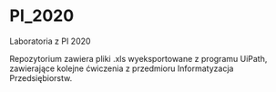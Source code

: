 # PI_2020
Laboratoria z PI 2020

Repozytorium zawiera pliki .xls wyeksportowane z programu UiPath, zawierające kolejne ćwiczenia z przedmioru Informatyzacja Przedsiębiorstw. 
